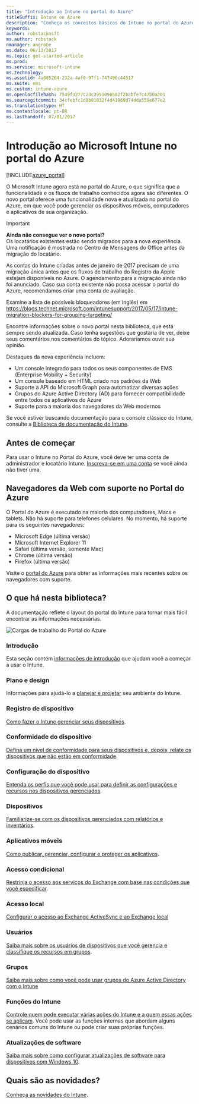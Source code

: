 ```yaml
---
title: "Introdução ao Intune no portal do Azure"
titleSuffix: Intune on Azure
description: "Conheça os conceitos básicos do Intune no portal do Azure e como ele pode ajudar você a gerenciar seus dispositivos."
keywords: 
author: robstackmsft
ms.author: robstack
nmanager: angrobe
ms.date: 06/13/2017
ms.topic: get-started-article
ms.prod: 
ms.service: microsoft-intune
ms.technology: 
ms.assetid: 4a085264-232a-4af0-97f1-747496c44517
ms.suite: ems
ms.custom: intune-azure
ms.openlocfilehash: 7549f3277c23c3951090502f2babfe7c47b0a201
ms.sourcegitcommit: 34cfebfc1d8b81032f4d41869d74dda559e677e2
ms.translationtype: HT
ms.contentlocale: pt-BR
ms.lasthandoff: 07/01/2017
---
```

# Introdução ao Microsoft Intune no portal do Azure
<a id="introduction-to-microsoft-intune-in-the-azure-portal" class="xliff"></a>


[!INCLUDE[azure_portal](./includes/azure_portal.md)]

O Microsoft Intune agora está no portal do Azure, o que significa que a funcionalidade e os fluxos de trabalho conhecidos agora são diferentes.
O novo portal oferece uma funcionalidade nova e atualizada no portal do Azure, em que você pode gerenciar os dispositivos móveis, computadores e aplicativos de sua organização.

> [!IMPORTANT]
> **Ainda não consegue ver o novo portal?**<br>
> Os locatários existentes estão sendo migrados para a nova experiência. Uma notificação é mostrada no Centro de Mensagens do Office antes da migração do locatário.
>
> As contas do Intune criadas antes de janeiro de 2017 precisam de uma migração única antes que os fluxos de trabalho do Registro da Apple estejam disponíveis no Azure. O agendamento para a migração ainda não foi anunciado. Caso sua conta existente não possa acessar o portal do Azure, recomendamos criar uma conta de avaliação.
>
> Examine a lista de possíveis bloqueadores (em inglês) em https://blogs.technet.microsoft.com/intunesupport/2017/05/17/intune-migration-blockers-for-grouping-targeting/


Encontre informações sobre o novo portal nesta biblioteca, que está sempre sendo atualizada. Caso tenha sugestões que gostaria de ver, deixe seus comentários nos comentários do tópico. Adoraríamos ouvir sua opinião.

Destaques da nova experiência incluem:

- Um console integrado para todos os seus componentes de EMS (Enterprise Mobility + Security)
- Um console baseado em HTML criado nos padrões da Web
- Suporte à API do Microsoft Graph para automatizar diversas ações
- Grupos do Azure Active Directory (AD) para fornecer compatibilidade entre todos os aplicativos do Azure
- Suporte para a maioria dos navegadores da Web modernos

Se você estiver buscando documentação para o console clássico do Intune, consulte a [Biblioteca de documentação do Intune](https://docs.microsoft.com/intune-classic/).

## Antes de começar
<a id="before-you-start" class="xliff"></a>

Para usar o Intune no Portal do Azure, você deve ter uma conta de administrador e locatário Intune. [Inscreva-se em uma conta](https://portal.office.com/Signup/Signup.aspx?OfferId=40BE278A-DFD1-470a-9EF7-9F2596EA7FF9&dl=INTUNE_A&ali=1#0%20) se você ainda não tiver uma.

## Navegadores da Web com suporte no Portal do Azure
<a id="supported-web-browsers-for-the-azure-portal" class="xliff"></a>

O Portal do Azure é executado na maioria dos computadores, Macs e tablets. Não há suporte para telefones celulares.
No momento, há suporte para os seguintes navegadores:

- Microsoft Edge (última versão)
- Microsoft Internet Explorer 11
- Safari (última versão, somente Mac)
- Chrome (última versão)
- Firefox (última versão)

Visite o [portal do Azure](https://docs.microsoft.com/azure/azure-preview-portal-supported-browsers-devices) para obter as informações mais recentes sobre os navegadores com suporte.

## O que há nesta biblioteca?
<a id="whats-in-this-library" class="xliff"></a>

A documentação reflete o layout do portal do Intune para tornar mais fácil encontrar as informações necessárias.

![Cargas de trabalho do Portal do Azure](./media/azure-portal-workloads.png)

### Introdução
<a id="introduction-and-get-started" class="xliff"></a>
Esta seção contém [informações de introdução](introduction-intune.md) que ajudam você a começar a usar o Intune.
### Plano e design
<a id="plan-and-design" class="xliff"></a>
Informações para ajudá-lo a [planejar e projetar](/intune-classic/plan-design/introduction) seu ambiente do Intune.
### Registro de dispositivo
<a id="device-enrollment" class="xliff"></a>
[Como fazer o Intune gerenciar seus dispositivos](device-enrollment.md).
### Conformidade do dispositivo
<a id="device-compliance" class="xliff"></a>
[Defina um nível de conformidade para seus dispositivos e, depois, relate os dispositivos que não estão em conformidade](device-compliance.md).
### Configuração do dispositivo
<a id="device-configuration" class="xliff"></a>
[Entenda os perfis que você pode usar para definir as configurações e recursos nos dispositivos gerenciados](device-profiles.md).
### Dispositivos
<a id="devices" class="xliff"></a>
[Familiarize-se com os dispositivos gerenciados com relatórios e inventários](device-management.md).
### Aplicativos móveis
<a id="mobile-apps" class="xliff"></a>
[Como publicar, gerenciar, configurar e proteger os aplicativos](app-management.md).
### Acesso condicional
<a id="conditional-access" class="xliff"></a>
[Restrinja o acesso aos serviços do Exchange com base nas condições que você especificar](conditional-access.md).
### Acesso local
<a id="on-premises-access" class="xliff"></a>
[Configurar o acesso ao Exchange ActiveSync e ao Exchange local](/intune-classic/deploy-use/mobile-device-management-with-exchange-activesync-and-microsoft-intune)
### Usuários
<a id="users" class="xliff"></a>
[Saiba mais sobre os usuários de dispositivos que você gerencia e classifique os recursos em grupos](user-management.md).
### Grupos
<a id="groups" class="xliff"></a>
[Saiba mais sobre como você pode usar grupos do Azure Active Directory com o Intune](groups-get-started.md)
### Funções do Intune
<a id="intune-roles" class="xliff"></a>
[Controle quem pode executar várias ações do Intune e a quem essas ações se aplicam](role-based-access-control.md). Você pode usar as funções internas que abordam alguns cenários comuns do Intune ou pode criar suas próprias funções.
### Atualizações de software
<a id="software-updates" class="xliff"></a>
[Saiba mais sobre como configurar atualizações de software para dispositivos com Windows 10](windows-update-for-business-configure.md).



## Quais são as novidades?
<a id="whats-new" class="xliff"></a>

[Conheça as novidades do Intune](whats-new.md).
